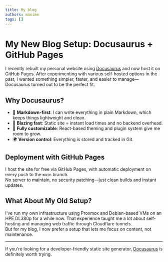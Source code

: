 ```yaml
---
title: My blog
authors: maxime
tags: []
---
```


# My New Blog Setup: Docusaurus + GitHub Pages  

I recently rebuilt my personal website using [Docusaurus](https://docusaurus.io/) and now host it on GitHub Pages. After experimenting with various self-hosted options in the past, I wanted something simpler, faster, and easier to manage—Docusaurus turned out to be the perfect fit.

## Why Docusaurus?

- 🧱 **Markdown-first**: I can write everything in plain Markdown, which keeps things lightweight and clean.  
- 🚀 **Blazing fast**: Static site = instant load times and no backend overhead.  
- 🔧 **Fully customizable**: React-based theming and plugin system give me room to grow.  
- 🌍 **Version control**: Everything is stored and tracked in Git.  

## Deployment with GitHub Pages

I host the site for free via GitHub Pages, with automatic deployment on every push to the `main` branch.  
No server to maintain, no security patching—just clean builds and instant updates.

## What About My Old Setup?

I’ve run my own infrastructure using Proxmox and Debian-based VMs on an HPE DL380p for a while now. That experience taught me a lot about self-hosting and managing web traffic through Cloudflare tunnels.  
But for my blog, I now prefer a setup that lets me focus on content, not maintenance.

---

If you're looking for a developer-friendly static site generator, [Docusaurus](https://docusaurus.io/) is definitely worth trying.
